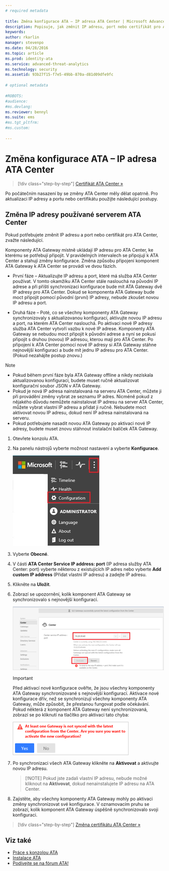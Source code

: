 ```yaml
---
# required metadata

title: Změna konfigurace ATA – IP adresa ATA Center | Microsoft Advanced Threat Analytics
description: Popisuje, jak změnit IP adresu, port nebo certifikát pro ATA Center.
keywords:
author: rkarlin
manager: stevenpo
ms.date: 04/28/2016
ms.topic: article
ms.prod: identity-ata
ms.service: advanced-threat-analytics
ms.technology: security
ms.assetid: 93b27f15-f7e5-49bb-870a-d81d09dfe9fc

# optional metadata

#ROBOTS:
#audience:
#ms.devlang:
ms.reviewer: bennyl
ms.suite: ems
#ms.tgt_pltfrm:
#ms.custom:

---
```


# Změna konfigurace ATA – IP adresa ATA Center

>[!div class="step-by-step"] [Certifikát ATA Center »](modifying-ata-config-centercert.md)

Po počátečním nasazení by se změny ATA Center měly dělat opatrně. Pro aktualizaci IP adresy a portu nebo certifikátu použijte následující postupy.

## Změna IP adresy používané serverem ATA Center
Pokud potřebujete změnit IP adresu a port nebo certifikát pro ATA Center, zvažte následující.

Komponenty ATA Gateway místně ukládají IP adresu pro ATA Center, ke kterému se potřebují připojit. V pravidelných intervalech se připojují k ATA Center a stahují změny konfigurace. Změna způsobu připojení komponent ATA Gateway k ATA Center se provádí ve dvou fázích.

-   První fáze – Aktualizujte IP adresu a port, které má služba ATA Center používat. V tomto okamžiku ATA Center stále naslouchá na původní IP adrese a při příští synchronizaci konfigurace bude mít ATA Gateway dvě IP adresy pro ATA Center. Dokud se komponenta ATA Gateway bude moct připojit pomocí původní (první) IP adresy, nebude zkoušet novou IP adresu a port.

-   Druhá fáze – Poté, co se všechny komponenty ATA Gateway synchronizovaly s aktualizovanou konfigurací, aktivujte novou IP adresu a port, na kterém ATA Center naslouchá. Po aktivaci nové IP adresy služba ATA Center vytvoří vazbu k nové IP adrese. Komponenty ATA Gateway se nebudou moct připojit k původní adrese a nyní se pokusí připojit s druhou (novou) IP adresou, kterou mají pro ATA Center. Po připojení k ATA Center pomocí nové IP adresy si ATA Gateway stáhne nejnovější konfiguraci a bude mít jednu IP adresu pro ATA Center. (Pokud nezahájíte postup znovu.)

> [!NOTE]
> -   Pokud během první fáze byla ATA Gateway offline a nikdy nezískala aktualizovanou konfiguraci, budete muset ručně aktualizovat konfigurační soubor JSON v ATA Gateway.
> -   Pokud je nová IP adresa nainstalovaná na serveru ATA Center, můžete ji při provádění změny vybrat ze seznamu IP adres. Nicméně pokud z nějakého důvodu nemůžete nainstalovat IP adresu na server ATA Center, můžete vybrat vlastní IP adresu a přidat ji ručně. Nebudete moct aktivovat novou IP adresu, dokud není IP adresa nainstalovaná na serveru.
> -   Pokud potřebujete nasadit novou ATA Gateway po aktivaci nové IP adresy, budete muset znovu stáhnout instalační balíček ATA Gateway.

1.  Otevřete konzolu ATA.

2.  Na panelu nástrojů vyberte možnost nastavení a vyberte **Konfigurace**.

    ![Ikona nastavení konfigurace ATA](media/ATA-config-icon.JPG)

3.  Vyberte **Obecné**.

4.  V části **ATA Center Service IP address: port** (IP adresa služby ATA Center: port) vyberte některou z existujících IP adres nebo vyberte **Add custom IP address** (Přidat vlastní IP adresu) a zadejte IP adresu.

5.  Klikněte na **Uložit**.

6.  Zobrazí se upozornění, kolik komponent ATA Gateway se synchronizovalo s nejnovější konfigurací.

    ![Obrázek synchronizovaných bran ATA Center](media/ATA-chge-IP-after-clicking-save.png)

    >[!IMPORTANT]
    >Před aktivací nové konfigurace ověřte, že jsou všechny komponenty ATA Gateway synchronizované s nejnovější konfigurací. Aktivace nové konfigurace dřív, než se synchronizují všechny komponenty ATA Gateway, může způsobit, že přestanou fungovat podle očekávání. Pokud některá z komponent ATA Gateway není synchronizovaná, zobrazí se po kliknutí na tlačítko pro aktivaci tato chyba:
    >
    >    ![ATA Gateway – chyba synchronizace](media/ataGW-not-synced.png)


7.  Po synchronizaci všech ATA Gateway klikněte na **Aktivovat** a aktivujte novou IP adresu.

    > [!NOTE] Pokud jste zadali vlastní IP adresu, nebude možné kliknout na **Aktivovat**, dokud nenainstalujete IP adresu na ATA Center.

8.  Zajistěte, aby všechny komponenty ATA Gateway mohly po aktivaci změny synchronizovat své konfigurace. V oznamovacím pruhu se zobrazí, kolik komponent ATA Gateway úspěšně synchronizovalo svoji konfiguraci.

>[!div class="step-by-step"] [Změna certifikátu ATA Center »](modifying-ata-config-centercert.md)


## Viz také
- [Práce s konzolou ATA](working-with-ata-console.md)
- [Instalace ATA](install-ata.md)
- [Podívejte se na fórum ATA!](https://social.technet.microsoft.com/Forums/security/en-US/home?forum=mata)


<!--HONumber=Jun16_HO1-->



